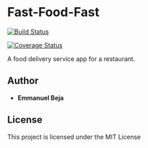 # Fast-Food-Fast

[![Build Status](https://travis-ci.org/EmmanuelBeja/Fast-Food-Fast.svg?branch=160341465-allorders)](https://travis-ci.org/EmmanuelBeja/Fast-Food-Fast)

[![Coverage Status](https://coveralls.io/repos/github/EmmanuelBeja/Fast-Food-Fast/badge.svg?branch=160341465-allorders)](https://coveralls.io/github/EmmanuelBeja/Fast-Food-Fast?branch=160341465-allorders)

A food delivery service app for a restaurant.

## Author

* **Emmanuel Beja**


## License

This project is licensed under the MIT License
